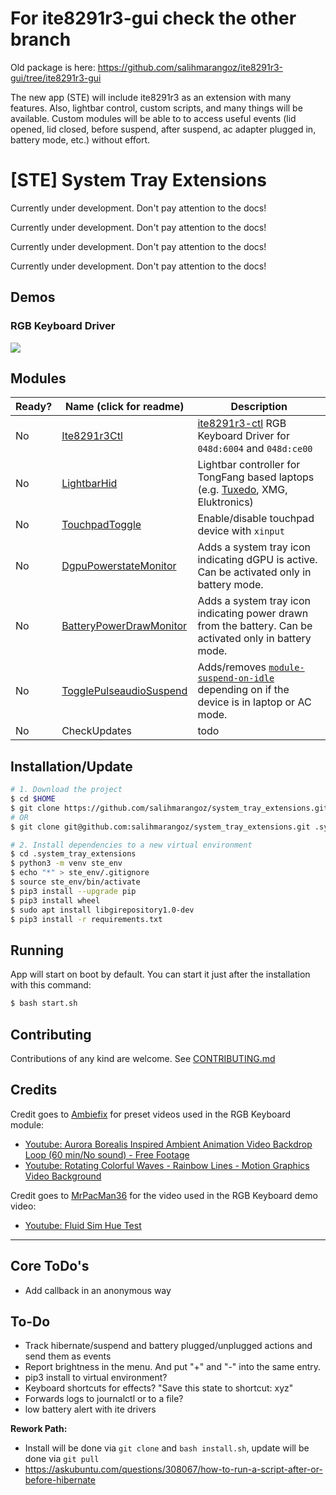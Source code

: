 # For ite8291r3-gui check the other branch

Old package is here: https://github.com/salihmarangoz/ite8291r3-gui/tree/ite8291r3-gui

The new app (STE) will include ite8291r3 as an extension with many features. Also, lightbar control, custom scripts, and many things will be available. Custom modules will be able to to access useful events (lid opened, lid closed, before suspend, after suspend, ac adapter plugged in, battery mode, etc.) without effort.



# [STE] System Tray Extensions

Currently under development. Don't pay attention to the docs!

Currently under development. Don't pay attention to the docs!

Currently under development. Don't pay attention to the docs!

Currently under development. Don't pay attention to the docs!



## Demos

### RGB Keyboard Driver

[![](https://img.youtube.com/vi/3v0SmxLNwq4/maxresdefault.jpg)](https://youtu.be/3v0SmxLNwq4)



## Modules

| Ready? | Name (click for readme)                                      | Description                                                  |
| ------ | ------------------------------------------------------------ | ------------------------------------------------------------ |
| No     | [Ite8291r3Ctl](modules/Ite8291r3Ctl/README.md)               | [ite8291r3-ctl](https://github.com/pobrn/ite8291r3-ctl) RGB Keyboard Driver for `048d:6004` and `048d:ce00` |
| No     | [LightbarHid](modules/LightbarHid/README.md)                 | Lightbar controller for TongFang based laptops (e.g. [Tuxedo](https://www.tuxedocomputers.com/en/Infos/Help-Support/Instructions/Installation-of-keyboard-drivers-for-TUXEDO-Computers-models-with-RGB-keyboard-.tuxedo), XMG, Eluktronics) |
| No     | [TouchpadToggle](modules/TouchpadToggle/README.md)           | Enable/disable touchpad device with `xinput`                 |
| No     | [DgpuPowerstateMonitor](modules/DgpuPowerstateMonitor/README.md) | Adds a system tray icon indicating dGPU is active. Can be activated only in battery mode. |
| No     | [BatteryPowerDrawMonitor](modules/BatteryPowerDrawMonitor/README.md) | Adds a system tray icon indicating power drawn from the battery. Can be activated only in battery mode. |
| No     | [TogglePulseaudioSuspend](modules/TogglePulseaudioSuspend/README.md) | Adds/removes [`module-suspend-on-idle`](https://www.freedesktop.org/wiki/Software/PulseAudio/Documentation/User/Modules/#module-suspend-on-idle) depending on if the device is in laptop or AC mode. |
| No     | CheckUpdates                                                 | todo                                                         |



## Installation/Update

```bash
# 1. Download the project
$ cd $HOME
$ git clone https://github.com/salihmarangoz/system_tray_extensions.git .system_tray_extensions
# OR
$ git clone git@github.com:salihmarangoz/system_tray_extensions.git .system_tray_extensions

# 2. Install dependencies to a new virtual environment
$ cd .system_tray_extensions
$ python3 -m venv ste_env
$ echo "*" > ste_env/.gitignore
$ source ste_env/bin/activate
$ pip3 install --upgrade pip
$ pip3 install wheel
$ sudo apt install libgirepository1.0-dev
$ pip3 install -r requirements.txt
```





## Running

App will start on boot by default. You can start it just after the installation with this command:

```bash
$ bash start.sh
```



## Contributing

Contributions of any kind are welcome. See [CONTRIBUTING.md](CONTRIBUTING.md)



## Credits

Credit goes to [Ambiefix](https://www.youtube.com/channel/UCnwLT9GEwbzfjPusVKtxacA) for preset videos used in the RGB Keyboard module:

- [Youtube: Aurora Borealis Inspired Ambient Animation Video Backdrop Loop (60 min/No sound) - Free Footage](https://www.youtube.com/watch?v=X6PLRiil2F4)
- [Youtube: Rotating Colorful Waves - Rainbow Lines - Motion Graphics Video Background](https://www.youtube.com/watch?v=sTsO_NMjb3o)

Credit goes to [MrPacMan36](https://www.youtube.com/channel/UC7GfgbTJuA6_gi2XEaBcNRw) for the video used in the RGB Keyboard demo video:

- [Youtube: Fluid Sim Hue Test](https://www.youtube.com/watch?v=qC0vDKVPCrw)



------------------------------



## Core ToDo's

- Add callback in an anonymous way



## To-Do

- Track hibernate/suspend and battery plugged/unplugged actions and send them as events
- Report brightness in the menu. And put "+" and "-" into the same entry.
- pip3 install to virtual environment?
- Keyboard shortcuts for effects? "Save this state to shortcut: xyz"
- Forwards logs to journalctl or to a file?
- low battery alert with ite drivers

**Rework Path:**

- Install will be done via `git clone` and `bash install.sh`, update will be done via `git pull` 
- https://askubuntu.com/questions/308067/how-to-run-a-script-after-or-before-hibernate

 
